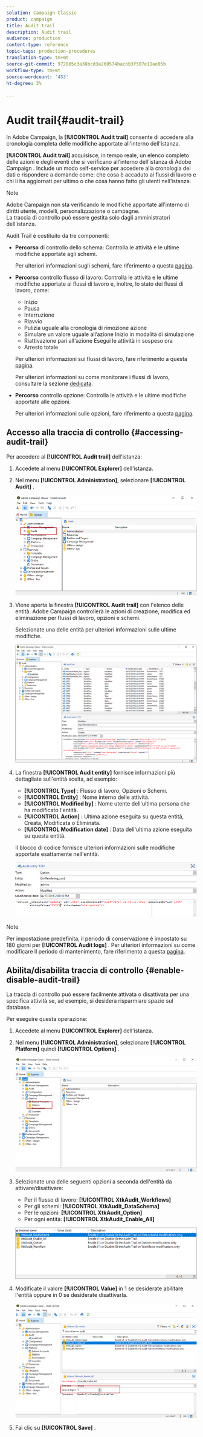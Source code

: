 ```yaml
---
solution: Campaign Classic
product: campaign
title: Audit trail
description: Audit trail
audience: production
content-type: reference
topic-tags: production-procedures
translation-type: tm+mt
source-git-commit: 972885c3a38bcd3a260574bacbb3f507e11ae05b
workflow-type: tm+mt
source-wordcount: '453'
ht-degree: 3%

---
```



# Audit trail{#audit-trail}

In  Adobe Campaign, la **[!UICONTROL Audit trail]** consente di accedere alla cronologia completa delle modifiche apportate all&#39;interno dell&#39;istanza.

**[!UICONTROL Audit trail]** acquisisce, in tempo reale, un elenco completo delle azioni e degli eventi che si verificano all’interno dell’istanza di Adobe Campaign . Include un modo self-service per accedere alla cronologia dei dati e rispondere a domande come: che cosa è accaduto ai flussi di lavoro e chi li ha aggiornati per ultimo o che cosa hanno fatto gli utenti nell’istanza.

>[!NOTE]
>
> Adobe Campaign non sta verificando le modifiche apportate all&#39;interno di diritti utente, modelli, personalizzazione o campagne.\
>La traccia di controllo può essere gestita solo dagli amministratori dell&#39;istanza.

Audit Trail è costituito da tre componenti:

* **Percorso** di controllo dello schema: Controlla le attività e le ultime modifiche apportate agli schemi.

   Per ulteriori informazioni sugli schemi, fare riferimento a questa [pagina](../../configuration/using/data-schemas.md).

* **Percorso** controllo flusso di lavoro: Controlla le attività e le ultime modifiche apportate ai flussi di lavoro e, inoltre, lo stato dei flussi di lavoro, come:

   * Inizio
   * Pausa
   * Interruzione
   * Riavvio
   * Pulizia uguale alla cronologia di rimozione azione
   * Simulare un valore uguale all’azione Inizio in modalità di simulazione
   * Riattivazione pari all&#39;azione Esegui le attività in sospeso ora
   * Arresto totale

   Per ulteriori informazioni sui flussi di lavoro, fare riferimento a questa [pagina](../../workflow/using/about-workflows.md).

   Per ulteriori informazioni su come monitorare i flussi di lavoro, consultare la sezione [dedicata](../../workflow/using/monitoring-workflow-execution.md).

* **Percorso** controllo opzione: Controlla le attività e le ultime modifiche apportate alle opzioni.

   Per ulteriori informazioni sulle opzioni, fare riferimento a questa [pagina](../../installation/using/configuring-campaign-options.md).

## Accesso alla traccia di controllo {#accessing-audit-trail}

Per accedere al **[!UICONTROL Audit trail]** dell&#39;istanza:

1. Accedete al menu **[!UICONTROL Explorer]** dell&#39;istanza.
1. Nel menu **[!UICONTROL Administration]**, selezionare **[!UICONTROL Audit]** .

   ![](assets/audit_trail_1.png)

1. Viene aperta la finestra **[!UICONTROL Audit trail]** con l&#39;elenco delle entità.  Adobe Campaign controllerà le azioni di creazione, modifica ed eliminazione per flussi di lavoro, opzioni e schemi.

   Selezionate una delle entità per ulteriori informazioni sulle ultime modifiche.

   ![](assets/audit_trail_2.png)

1. La finestra **[!UICONTROL Audit entity]** fornisce informazioni più dettagliate sull&#39;entità scelta, ad esempio:

   * **[!UICONTROL Type]** : Flusso di lavoro, Opzioni o Schemi.
   * **[!UICONTROL Entity]** : Nome interno delle attività.
   * **[!UICONTROL Modified by]** : Nome utente dell&#39;ultima persona che ha modificato l&#39;entità.
   * **[!UICONTROL Action]** : Ultima azione eseguita su questa entità, Creata, Modificata o Eliminata.
   * **[!UICONTROL Modification date]** : Data dell&#39;ultima azione eseguita su questa entità.

   Il blocco di codice fornisce ulteriori informazioni sulle modifiche apportate esattamente nell&#39;entità.

   ![](assets/audit_trail_3.png)

>[!NOTE]
>
>Per impostazione predefinita, il periodo di conservazione è impostato su 180 giorni per **[!UICONTROL Audit logs]** . Per ulteriori informazioni su come modificare il periodo di mantenimento, fare riferimento a questa [pagina](../../production/using/database-cleanup-workflow.md#deployment-wizard).

## Abilita/disabilita traccia di controllo {#enable-disable-audit-trail}

La traccia di controllo può essere facilmente attivata o disattivata per una specifica attività se, ad esempio, si desidera risparmiare spazio sul database.

Per eseguire questa operazione:

1. Accedete al menu **[!UICONTROL Explorer]** dell&#39;istanza.
1. Nel menu **[!UICONTROL Administration]**, selezionare **[!UICONTROL Platform]** quindi **[!UICONTROL Options]** .

   ![](assets/audit_trail_4.png)

1. Selezionate una delle seguenti opzioni a seconda dell&#39;entità da attivare/disattivare:

   * Per il flusso di lavoro: **[!UICONTROL XtkAudit_Workflows]**
   * Per gli schemi: **[!UICONTROL XtkAudit_DataSchema]**
   * Per le opzioni: **[!UICONTROL XtkAudit_Option]**
   * Per ogni entità: **[!UICONTROL XtkAudit_Enable_All]**

   ![](assets/audit_trail_5.png)

1. Modificate il valore **[!UICONTROL Value]** in 1 se desiderate abilitare l&#39;entità oppure in 0 se desiderate disattivarla.

   ![](assets/audit_trail_6.png)

1. Fai clic su **[!UICONTROL Save]** .

